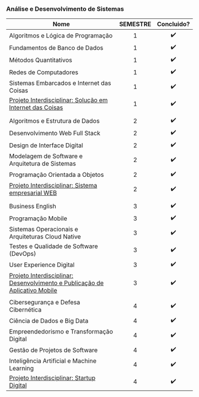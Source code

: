 ### Análise e Desenvolvimento de Sistemas

| Nome                                                                                                                       | SEMESTRE |  Concluido? |
| ---------------------------------------------------------------------------                                                |:-:| :----------------: |
| Algoritmos e Lógica de Programação                                                                                         | 1 | :heavy_check_mark: |
| Fundamentos de Banco de Dados                                                                                              | 1 | :heavy_check_mark: |
| Métodos Quantitativos                                                                                                      | 1 | :heavy_check_mark: |
| Redes de Computadores                                                                                                      | 1 | :heavy_check_mark: |
| Sistemas Embarcados e Internet das Coisas                                                                                  | 1 | :heavy_check_mark: |
| [Projeto Interdisciplinar: Solução em Internet das Coisas](https://github.com/KevinShiroma/Secure-her-IoT)                 | 1 | :heavy_check_mark: |
|  |
| Algoritmos e Estrutura de Dados                                                                                            | 2 | :heavy_check_mark: |
| Desenvolvimento Web Full Stack                                                                                             | 2 | :heavy_check_mark: |
| Design de Interface Digital                                                                                                | 2 | :heavy_check_mark: |
| Modelagem de Software e Arquitetura de Sistemas                                                                            | 2 | :heavy_check_mark: |
| Programação Orientada a Objetos                                                                                            | 2 | :heavy_check_mark: |
| [Projeto Interdisciplinar: Sistema empresarial WEB](https://github.com/KevinShiroma/MerciaLocacao)                         | 2 | :heavy_check_mark: |
|  |
| Business English                                                                                                           | 3 | :heavy_check_mark: |
| Programação Mobile                                                                                                         | 3 | :heavy_check_mark: |
| Sistemas Operacionais e Arquiteturas Cloud Native                                                                          | 3 | :heavy_check_mark: |
| Testes e Qualidade de Software (DevOps)                                                                                    | 3 | :heavy_check_mark: |
| User Experience Digital                                                                                                    | 3 | :heavy_check_mark: |
| [Projeto Interdisciplinar: Desenvolvimento e Publicação de Aplicativo Mobile](https://github.com/KevinShiroma/fecapSocial) | 3 | :heavy_check_mark: |
|  |
| Cibersegurança e Defesa Cibernética                                                                                        | 4 | :heavy_check_mark: |
| Ciência de Dados e Big Data                                                                                                | 4 | :heavy_check_mark: |
| Empreendedorismo e Transformação Digital                                                                                   | 4 | :heavy_check_mark: |
| Gestão de Projetos de Software                                                                                             | 4 | :heavy_check_mark: |
| Inteligência Artificial e Machine Learning                                                                                 | 4 | :heavy_check_mark: |
| [Projeto Interdisciplinar: Startup Digital](https://github.com/KevinShiroma/DataSafeAI)                                    | 4 | :heavy_check_mark: |
